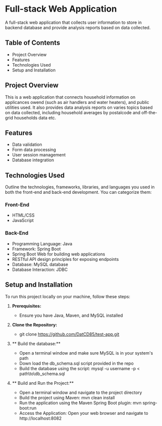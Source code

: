 # Full-stack Web Application

A full-stack web application that collects user information to store in backend database and provide analysis reports based on data collected.

## Table of Contents

- Project Overview
- Features
- Technologies Used
- Setup and Installation


## Project Overview

This is a web application that connects household information on applicances owend (such as air handlers and water heaters), and public utilities used. It also provides data analysis reports on varies topics based on data collected, including household averages by postalcode and off-the-grid households data etc.

## Features

- Data validation
- Form data processing
- User session management
- Database integration

## Technologies Used

Outline the technologies, frameworks, libraries, and languages you used in both the front-end and back-end development. You can categorize them:

### Front-End

- HTML/CSS
- JavaScript

### Back-End

- Programming Language: Java
- Framework: Spring Boot
- Spring Boot Web for building web applications
- RESTful API design principles for exposing endpoints
- Database: MySQL database
- Database Interaction: JDBC

## Setup and Installation
To run this project locally on your machine, follow these steps:

1. **Prerequisites:**
   - Ensure you have Java, Maven, and MySQL installed

2. **Clone the Repository:**
   - git clone https://github.com/DatCD85/test-app.git

3. ** Build the database:**
   - Open a terminal window and make sure MySQL is in your system's path
   - Down load the db_schema.sql script provided in the repo
   - Build the database using the script: mysql -u username -p < path\to\db_schema.sql

4. ** Build and Run the Project:**
   - Open a terminal window and navigate to the project directory
   - Build the project using Maven: mvn clean install
   - Run the application using the Maven Spring Boot plugin: mvn spring-boot:run
   - Access the Application: Open your web browser and navigate to http://localhost:8082
  
